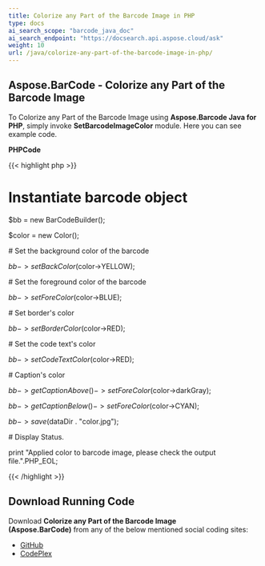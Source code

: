 ```yaml
---
title: Colorize any Part of the Barcode Image in PHP
type: docs
ai_search_scope: "barcode_java_doc"
ai_search_endpoint: "https://docsearch.api.aspose.cloud/ask"
weight: 10
url: /java/colorize-any-part-of-the-barcode-image-in-php/
---
```


## **Aspose.BarCode - Colorize any Part of the Barcode Image**
To Colorize any Part of the Barcode Image using **Aspose.Barcode Java for PHP**, simply invoke **SetBarcodeImageColor** module. Here you can see example code.

**PHPCode**

{{< highlight php >}}

 # Instantiate barcode object

$bb = new BarCodeBuilder();

$color = new Color();

\# Set the background color of the barcode

$bb->setBackColor($color->YELLOW);

\# Set the foreground color of the barcode

$bb->setForeColor($color->BLUE);

\# Set border's color

$bb->setBorderColor($color->RED);

\# Set the code text's color

$bb->setCodeTextColor($color->RED);

\# Caption's color

$bb->getCaptionAbove()->setForeColor($color->darkGray);

$bb->getCaptionBelow()->setForeColor($color->CYAN);

$bb->save($dataDir . "color.jpg");

\# Display Status.

print "Applied color to barcode image, please check the output file.".PHP_EOL;

{{< /highlight >}}
## **Download Running Code**
Download **Colorize any Part of the Barcode Image (Aspose.BarCode)** from any of the below mentioned social coding sites:

- [GitHub](https://github.com/aspose-barcode/Aspose.BarCode-for-Java/blob/master/Plugins/Aspose_Barcode_Java_for_PHP/src/aspose/barcode/WorkingWithBarcodeImage/BarcodeImageBasicFeatures/SetBarcodeImageColor.php)
- [CodePlex](https://asposebarcodejavaphp.codeplex.com/SourceControl/latest#src/aspose/barcode/WorkingWithBarcodeImage/BarcodeImageBasicFeatures/SetBarcodeImageColor.php)
